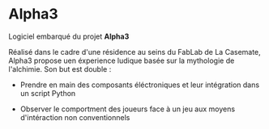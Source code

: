 # Alpha3
Logiciel embarqué du projet __Alpha3__  
  
Réalisé dans le cadre d'une résidence au seins du FabLab de La Casemate, Alpha3 propose uen éxperience ludique basée sur la mythologie de l'alchimie.
Son but est double :  
* Prendre en main des composants éléctroniques et leur intégration dans un script Python  
  
* Observer le comportment des joueurs face à un jeu aux moyens d'intéraction non conventionnels  




